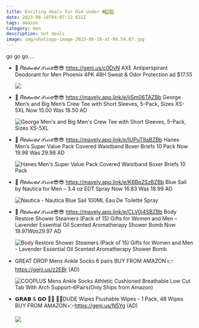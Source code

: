 ```yaml
---
title: Exciting deals for Him under 💲2️⃣0️⃣
date: 2023-08-18T04:07:12.631Z
tags: amazon
Category: men
description: hot deals
image: img/whatsapp-image-2023-08-18-at-09.54.07.jpg
---
```

g﻿o go go....

* 🎀  𝑅𝑒𝒹𝓊𝒸𝑒𝒹 𝒫𝓇𝒾𝒸𝑒😎😎
  https://geni.us/c0DvN
  AXE Antiperspirant Deodorant for Men Phoenix 4PK 48H Sweat & Odor Protection ad $17.55 <!--StartFragment-->

  ![](https://m.media-amazon.com/images/I/81ndfbc3zWL._SL1500_.jpg)
* 🎀  𝑅𝑒𝒹𝓊𝒸𝑒𝒹 𝒫𝓇𝒾𝒸𝑒😎😎
  https://mavely.app.link/e/ijSm06TAZBb
  George Men’s and Big Men’s Crew Tee with Short Sleeves, 5-Pack, Sizes XS-5XL
  Now 15.00
  Was 18.50
  AD<!--StartFragment-->

  ![George Men's and Big Men's Crew Tee with Short Sleeves, 5-Pack, Sizes XS-5XL](https://i5.walmartimages.com/seo/George-Men-s-and-Big-Men-s-Crew-Tee-with-Short-Sleeves-5-Pack-Sizes-XS-5XL_87c8651c-5286-43c1-929e-57ddd631cc6b.b8679bce9e3c3f271f1e9508364907a7.jpeg?odnHeight=2000&odnWidth=2000&odnBg=FFFFFF)
* 🎀  𝑅𝑒𝒹𝓊𝒸𝑒𝒹 𝒫𝓇𝒾𝒸𝑒😎😎
  https://mavely.app.link/e/IUPuT9aBZBb
  Hanes Men’s Super Value Pack Covered Waistband Boxer Briefs 10 Pack
  Now 19.98
  Was 29.98
  AD<!--StartFragment-->

  ![Hanes Men's Super Value Pack Covered Waistband Boxer Briefs 10 Pack](https://i5.walmartimages.com/seo/Hanes-Men-s-Super-Value-Pack-Covered-Waistband-Boxer-Briefs-10-Pack_f7544eb4-3877-432c-b9cf-745110182391.85c398796762c37a46ee127459c5dc4b.jpeg?odnHeight=612&odnWidth=612&odnBg=FFFFFF)
* 🎀  𝑅𝑒𝒹𝓊𝒸𝑒𝒹 𝒫𝓇𝒾𝒸𝑒😎😎
  https://mavely.app.link/e/K6Bp2SzBZBb
  Blue Sail by Nautica for Men – 3.4 oz EDT Spray
  Now 16.83
  Was 18.99
  AD<!--StartFragment-->

  ![Nautica - Nautica Blue Sail 100ML Eau De Toilette Spray](https://i5.walmartimages.com/seo/Nautica-Nautica-Blue-Sail-100ML-Eau-De-Toilette-Spray_5b5a3687-6d62-41c2-910b-63f338be8901.88fdedf0c6a58ba56b8d52fc4e18bfd2.jpeg?odnHeight=612&odnWidth=612&odnBg=FFFFFF)
* 🎀  𝑅𝑒𝒹𝓊𝒸𝑒𝒹 𝒫𝓇𝒾𝒸𝑒😎😎
  https://mavely.app.link/e/CLV0j4SBZBb
  Body Restore Shower Steamers (Pack of 15) Gifts for Women and Men – Lavender Essential Oil Scented Aromatherapy Shower Bomb
  Now $19.97
  Was $29.97
  AD<!--StartFragment-->

  ![Body Restore Shower Steamers (Pack of 15) Gifts for Women and Men - Lavender Essential Oil Scented Aromatherapy Shower Bomb](https://i5.walmartimages.com/asr/9e4da1ad-2009-4a6f-bd95-167534e65a52.1dbb8e48cd5cb608711187711e359f2d.jpeg?odnHeight=2000&odnWidth=2000&odnBg=FFFFFF)
* GREAT DROP 
  Mens Ankle Socks 6 pairs 
  BUY FROM AMAZON 👉 https://geni.us/z2EBr
  (AD)<!--StartFragment-->

  ![COOPLUS Mens Ankle Socks Athletic Cushioned Breathable Low Cut Tab With Arch Support-6Pairs(Only Ships from Amazon)](https://m.media-amazon.com/images/I/81V8HCK8GVL._AC_UX679_.jpg)

  <!--EndFragment-->
* 𝗚𝗥𝗔𝗕 & 𝗚𝗢 🏃🏃
  💞💞DUDE Wipes Flushable Wipes - 1 Pack, 48 Wipes
  BUY FROM AMAZON 👉https://geni.us/N5Yg
  (AD)<!--StartFragment-->

  ![](https://m.media-amazon.com/images/I/71-wWitztHL._AC_SL1500_.jpg)

  <!--EndFragment-->